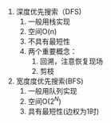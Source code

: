 1. 深度优先搜索（DFS)
	1. 一般用栈实现
	2. 空间O(n)
	3. 不具有最短性
	4. 两个重要概念：
		1. 回溯，注意恢复现场
		2. 剪枝
2. 宽度度优先搜索(BFS)
	1. 一般用队列实现
	2. 空间O($2^N$)
	3. 具有最短性(边权为1时)
